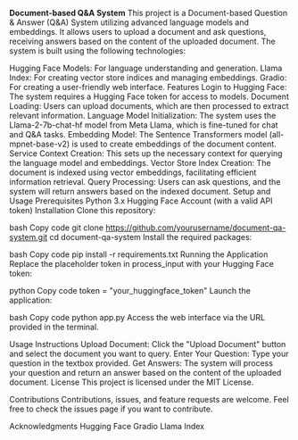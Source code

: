 **Document-based Q&A System**
This project is a Document-based Question & Answer (Q&A) System utilizing advanced language models and embeddings. It allows users to upload a document and ask questions, receiving answers based on the content of the uploaded document. The system is built using the following technologies:

Hugging Face Models: For language understanding and generation.
Llama Index: For creating vector store indices and managing embeddings.
Gradio: For creating a user-friendly web interface.
Features
Login to Hugging Face: The system requires a Hugging Face token for access to models.
Document Loading: Users can upload documents, which are then processed to extract relevant information.
Language Model Initialization: The system uses the Llama-2-7b-chat-hf model from Meta Llama, which is fine-tuned for chat and Q&A tasks.
Embedding Model: The Sentence Transformers model (all-mpnet-base-v2) is used to create embeddings of the document content.
Service Context Creation: This sets up the necessary context for querying the language model and embeddings.
Vector Store Index Creation: The document is indexed using vector embeddings, facilitating efficient information retrieval.
Query Processing: Users can ask questions, and the system will return answers based on the indexed document.
Setup and Usage
Prerequisites
Python 3.x
Hugging Face Account (with a valid API token)
Installation
Clone this repository:

bash
Copy code
git clone https://github.com/yourusername/document-qa-system.git
cd document-qa-system
Install the required packages:

bash
Copy code
pip install -r requirements.txt
Running the Application
Replace the placeholder token in process_input with your Hugging Face token:

python
Copy code
token = "your_huggingface_token"
Launch the application:

bash
Copy code
python app.py
Access the web interface via the URL provided in the terminal.

Usage Instructions
Upload Document: Click the "Upload Document" button and select the document you want to query.
Enter Your Question: Type your question in the textbox provided.
Get Answers: The system will process your question and return an answer based on the content of the uploaded document.
License
This project is licensed under the MIT License.

Contributions
Contributions, issues, and feature requests are welcome. Feel free to check the issues page if you want to contribute.

Acknowledgments
Hugging Face
Gradio
Llama Index

